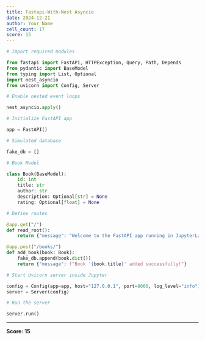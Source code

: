 ```yaml
---
title: Fastapi-With-Nest Asyncio
date: 2024-12-21
author: Your Name
cell_count: 17
score: 15
---
```


```python
# Import required modules
```


```python
from fastapi import FastAPI, HTTPException, Query, Path, Depends
from pydantic import BaseModel
from typing import List, Optional
import nest_asyncio
from uvicorn import Config, Server
```


```python
# Enable nested event loops
```


```python
nest_asyncio.apply()
```


```python
# Initialize FastAPI app
```


```python
app = FastAPI()
```


```python
# Simulated database
```


```python
fake_db = []
```


```python
# Book Model
```


```python
class Book(BaseModel):
    id: int
    title: str
    author: str
    description: Optional[str] = None
    rating: Optional[float] = None
```


```python
# Define routes
```


```python
@app.get("/")
def read_root():
    return {"message": "Welcome to the FastAPI app running in JupyterLab!"}
```


```python
@app.post("/books/")
def add_book(book: Book):
    fake_db.append(book.dict())
    return {"message": f"Book '{book.title}' added successfully!"}
```


```python
# Start Uvicorn server inside Jupyter
```


```python
config = Config(app=app, host="127.0.0.1", port=8000, log_level="info")
server = Server(config)
```


```python
# Run the server
```


```python
server.run()
```


---
**Score: 15**
